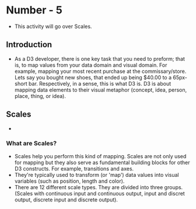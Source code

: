 # Number - 5

- This activity will go over Scales.

## Introduction

- As a D3 developer, there is one key task that you need to preform; that is, to map values from your data domain and visual domain. For example, mapping your most recent purchase at the commissary/store. Lets say you bought new shoes, that ended up being $40.00 to a 65px-short bar. Respectively, in a sense, this is what D3 is. D3 is about mapping data elements to their visual metaphor (concept, idea, person, place, thing, or idea). 

## Scales

- 

### What are Scales?

- Scales help you perform this kind of mapping. Scales are not only used for mapping but they also serve as fundamental building blocks for other D3 constructs. For example, transitions and axes.
- They're typically used to transform (or 'map') data values into visual variables (such as position, length and color).
- There are 12 different scale types. They are divided into three groups. (Scales with continuous input and continuous output, input and discret output, discrete input and discrete output). 
